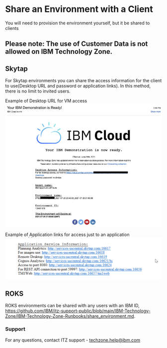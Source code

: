 # Share an Environment with a Client

You will need to provision the environment yourself, but it be shared to clients

## Please note: The use of Customer Data is not allowed on IBM Technology Zone.

## Skytap
For Skytap environments you can share the access information for the client to use(Desktop URL and password or application links).
In this method, there is no limit to invited users.

Example of Desktop URL for VM access
![email](/Skytap/Skytap-Runbooks/Images/email.png)

Example of Application links for access just to an application
![published-service](Images/Defined-port-email.png)


## ROKS
ROKS environments can be shared with any users with an IBM ID, https://github.com/IBM/itz-support-public/blob/main/IBM-Technology-Zone/IBM-Technology-Zone-Runbooks/share_environment.md.


### Support

For any questions, contact ITZ support - techzone.help@ibm.com
